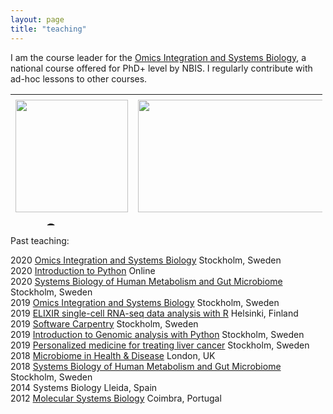 ```yaml
---
layout: page
title: "teaching"
---
```


I am the course leader for the [Omics Integration and Systems Biology][1], a national course offered for PhD+ level by NBIS. I regularly contribute with ad-hoc lessons to other courses.

<table style="border-collapse: collapse; width: 99%; height: 210;" border="0">
    <tbody>
        <tr style="height: 200;">
            <td style="width: 49.977%; text-align: center; height: 200px;">
                <a title="Homepage" href="https://nbisweden.github.io/workshop_omics_integration/">
                    <img src="https://s3-us-west-2.amazonaws.com/slack-files2/avatars/2019-09-12/751389607265_d59c0d58846bb2db7123_132.jpg" width="180" height="180" />
                </a>
            </td>
            <td style="width: 49.977%; text-align: center; height: 200px;">
                <a title="Github" href="https://github.com/NBISweden/workshop_omics_integration">
                    <img src="https://cdn.iowacomputergurus.com/blog/another-genius-move-from-microsoft-acquires-github-for-7-5-billion-in-stock.png" alt="" width="347" height="180" />
                </a>
            </td>
        </tr>
        <tr style="height: 10px;">
            <td style="width: 49.977%; text-align: center; height: 10px;">
                <a title="Homepage" href="https://nbisweden.github.io/workshop_omics_integration/">
                    <span style="font-size: 18pt;"><strong>Course Homepage</strong></span>
                </a>
            </td>
            <td style="width: 49.977%; text-align: center; height: 10px;">
                <a title="Github" href="https://github.com/NBISweden/workshop_omics_integration">
                    <span style="font-size: 18pt;"><strong>Course Github</strong></span>
                </a>
            </td>
        </tr>
        <tr style="height: 64px;">
            <td style="width: 49.977%; text-align: center; height: 64px;"></td>
            <td style="width: 49.977%; text-align: center; height: 64px;"></td>
        </tr>
    </tbody>
</table>


Past teaching:

2020	[Omics Integration and Systems Biology](https://github.com/NBISweden/workshop_omics_integration/tree/course2010)	Stockholm, Sweden  
2020	[Introduction to Python](https://nbisweden.github.io/workshop-python/)	Online  
2020	[Systems Biology of Human Metabolism and Gut Microbiome](https://sysmedicine.github.io/phd2020/)	Stockholm, Sweden  
2019	[Omics Integration and Systems Biology](https://github.com/NBISweden/workshop_omics_integration/tree/v0.1)	Stockholm, Sweden   
2019	[ELIXIR single-cell RNA-seq data analysis with R](https://www.csc.fi/fi/web/training/-/scrnaseq)	Helsinki, Finland      
2019	[Software Carpentry](https://wikfeldt.github.io/2019-06-18-stockholm/)	Stockholm, Sweden   
2019	[Introduction to Genomic analysis with Python](https://researchschool.github.io/researchschool/)	Stockholm, Sweden   
2019	[Personalized medicine for treating liver cancer](https://www.scilifelab.se/news/scilifelab-brings-research-to-school/)	Stockholm, Sweden   
2018	[Microbiome in Health & Disease](https://www.kcl.ac.uk/study/postgraduate/taught-courses/microbiome-in-health-disease-msc?utm_source=findamasters&utm_campaign=CMP-29756-N4H1L1&utm_medium=courselisting&utm_content=textLink)	London, UK    
2018	[Systems Biology of Human Metabolism and Gut Microbiome](https://sysmedicine-phd2018.readthedocs.io/en/latest/)	Stockholm, Sweden    
2014	Systems Biology	Lleida, Spain    
2012	[Molecular Systems Biology](http://beb.cnbc.pt/det_courses.asp?id=587)	Coimbra, Portugal

[1]: https://nbisweden.github.io/workshop_omics_integration/